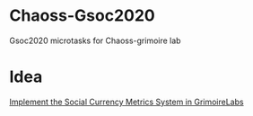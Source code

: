 # Chaoss-Gsoc2020
Gsoc2020 microtasks for Chaoss-grimoire lab

# Idea
[Implement the Social Currency Metrics System in GrimoireLabs](#https://github.com/chaoss/grimoirelab/issues/288)
